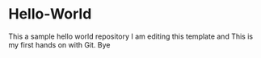 # Hello-World
This a  sample hello world repository
I am editing this template and 
This is my first hands on with Git.
Bye
